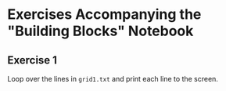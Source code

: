# Exercises Accompanying the "Building Blocks" Notebook

## Exercise 1

Loop over the lines in `grid1.txt` and print each line to the screen.
